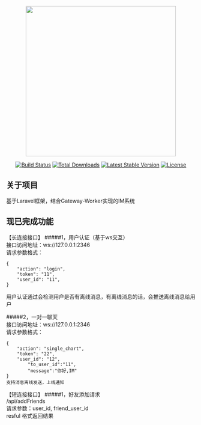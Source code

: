 <p align="center"><img src="https://res.cloudinary.com/dtfbvvkyp/image/upload/v1566331377/laravel-logolockup-cmyk-red.svg" width="400"></p>

<p align="center">
<a href="https://travis-ci.org/laravel/framework"><img src="https://travis-ci.org/laravel/framework.svg" alt="Build Status"></a>
<a href="https://packagist.org/packages/laravel/framework"><img src="https://poser.pugx.org/laravel/framework/d/total.svg" alt="Total Downloads"></a>
<a href="https://packagist.org/packages/laravel/framework"><img src="https://poser.pugx.org/laravel/framework/v/stable.svg" alt="Latest Stable Version"></a>
<a href="https://packagist.org/packages/laravel/framework"><img src="https://poser.pugx.org/laravel/framework/license.svg" alt="License"></a>
</p>

## 关于项目

基于Laravel框架，结合Gateway-Worker实现的IM系统

## 现已完成功能
【长连接接口】
#####1，用户认证（基于ws交互）
<br>接口访问地址：ws://127.0.0.1:2346
<br>
请求参数格式：
~~~
{
	"action": "login",
	"token": "11",
	"user_id": "11",
}
~~~
用户认证通过会检测用户是否有离线消息，有离线消息的话，会推送离线消息给用户

#####2，一对一聊天
<br>接口访问地址：ws://127.0.0.1:2346
<br>
请求参数格式：
~~~
{
	"action": "single_chart",
	"token": "22",
	"user_id": "12",
        "to_user_id":"11",
        "message":"你好,IM"
}
支持消息离线发送，上线通知
~~~



【短连接接口】
#####1，好友添加请求<br>
/api/addFriends
<br>请求参数：user_id, friend_user_id
<br>resful 格式返回结果
